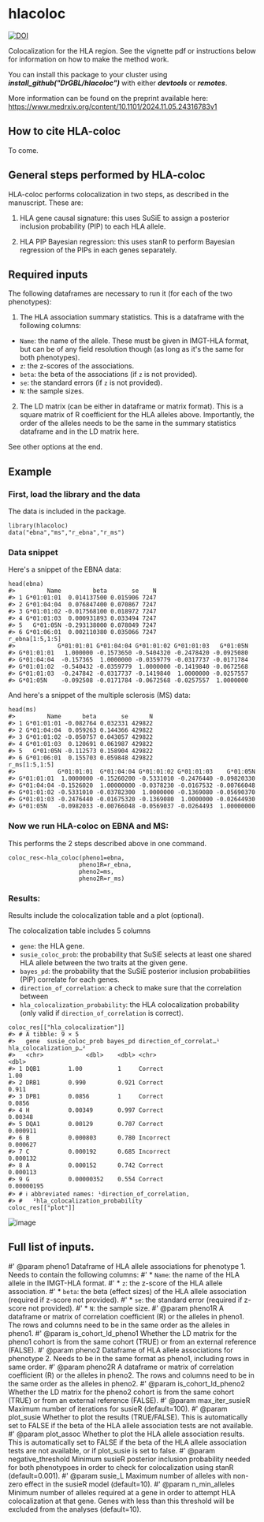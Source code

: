 # hlacoloc
[![DOI](https://zenodo.org/badge/DOI/10.5281/zenodo.13989351.svg)](https://doi.org/10.5281/zenodo.13989351)

Colocalization for the HLA region. See the vignette pdf or instructions below for information on how to make the method work.

You can install this package to your cluster using ***install_github("DrGBL/hlacoloc")*** with either ***devtools*** or ***remotes***.

More information can be found on the preprint available here: https://www.medrxiv.org/content/10.1101/2024.11.05.24316783v1

## How to cite HLA-coloc
To come.

## General steps performed by HLA-coloc

HLA-coloc performs colocalization in two steps, as described in the manuscript. These are:

1. HLA gene causal signature: this uses SuSiE to assign a posterior inclusion probability (PIP) to each HLA allele.

2. HLA PIP Bayesian regression: this uses stanR to perform Bayesian regression of the PIPs in each genes separately.

## Required inputs

The following dataframes are necessary to run it (for each of the two phenotypes):

1. The HLA association summary statistics. This is a dataframe with the following columns:
  - `Name`: the name of the allele. These must be given in IMGT-HLA format, but can be of any field resolution though (as long as it's the same for both phenotypes).
  - `z`: the z-scores of the associations.
  - `beta`: the beta of the associations (if `z` is not provided).
  - `se`: the standard errors (if `z` is not provided).
  - `N`: the sample sizes.

2. The LD matrix (can be either in dataframe or matrix format). This is a square matrix of R coefficient for the HLA alleles above. Importantly, the order of the alleles needs to be the same in the summary statistics dataframe and in the LD matrix here.

See other options at the end.

## Example

### First, load the library and the data
The data is included in the package.
```{r}
library(hlacoloc)
data("ebna","ms","r_ebna","r_ms")
```

### Data snippet
Here's a snippet of the EBNA data:
```{r}
head(ebna)
#>         Name         beta       se    N
#> 1 G*01:01:01  0.014137500 0.015906 7247
#> 2 G*01:04:04  0.076847400 0.070867 7247
#> 3 G*01:01:02 -0.017568100 0.018972 7247
#> 4 G*01:01:03  0.000931893 0.033494 7247
#> 5   G*01:05N -0.293138000 0.078049 7247
#> 6 G*01:06:01  0.002110380 0.035066 7247
r_ebna[1:5,1:5]
#>            G*01:01:01 G*01:04:04 G*01:01:02 G*01:01:03   G*01:05N
#> G*01:01:01   1.000000 -0.1573650 -0.5404320 -0.2478420 -0.0925080
#> G*01:04:04  -0.157365  1.0000000 -0.0359779 -0.0317737 -0.0171784
#> G*01:01:02  -0.540432 -0.0359779  1.0000000 -0.1419840 -0.0672568
#> G*01:01:03  -0.247842 -0.0317737 -0.1419840  1.0000000 -0.0257557
#> G*01:05N    -0.092508 -0.0171784 -0.0672568 -0.0257557  1.0000000
```

And here's a snippet of the multiple sclerosis (MS) data:
```{r}
head(ms)
#>         Name      beta       se      N
#> 1 G*01:01:01 -0.082764 0.032331 429822
#> 2 G*01:04:04  0.059263 0.144366 429822
#> 3 G*01:01:02 -0.050757 0.043057 429822
#> 4 G*01:01:03  0.120691 0.061987 429822
#> 5   G*01:05N -0.112573 0.158904 429822
#> 6 G*01:06:01  0.155703 0.059848 429822
r_ms[1:5,1:5]
#>            G*01:01:01  G*01:04:04 G*01:01:02 G*01:01:03    G*01:05N
#> G*01:01:01  1.0000000 -0.15260200 -0.5331010 -0.2476440 -0.09820330
#> G*01:04:04 -0.1526020  1.00000000 -0.0378230 -0.0167532 -0.00766048
#> G*01:01:02 -0.5331010 -0.03782300  1.0000000 -0.1369080 -0.05690370
#> G*01:01:03 -0.2476440 -0.01675320 -0.1369080  1.0000000 -0.02644930
#> G*01:05N   -0.0982033 -0.00766048 -0.0569037 -0.0264493  1.00000000
```

### Now we run HLA-coloc on EBNA and MS:
This performs the 2 steps described above in one command.
```{r, results = "hide"}
coloc_res<-hla_coloc(pheno1=ebna,
                    pheno1R=r_ebna,
                    pheno2=ms,
                    pheno2R=r_ms)
```

### Results:
Results include the colocalization table and a plot (optional).

The colocalization table includes 5 columns
  - `gene`: the HLA gene.
  - `susie_coloc_prob`: the probability that SuSiE selects at least one shared HLA allele between the two traits at the given gene.
  - `bayes_pd`: the probability that the SuSiE posterior inclusion probabilities (PIP) correlate for each genes.
  - `direction_of_correlation`: a check to make sure that the correlation between 
  - `hla_colocalization_probability`: the HLA colocalization probability (only valid if `direction_of_correlation` is correct).

```{r, fig.width = 8.5, fig.height = 11}
coloc_res[["hla_colocalization"]]
#> # A tibble: 9 × 5
#>   gene  susie_coloc_prob bayes_pd direction_of_correlat…¹ hla_colocalization_p…²
#>   <chr>            <dbl>    <dbl> <chr>                                    <dbl>
#> 1 DQB1        1.00          1     Correct                             1.00      
#> 2 DRB1        0.990         0.921 Correct                             0.911     
#> 3 DPB1        0.0856        1     Correct                             0.0856    
#> 4 H           0.00349       0.997 Correct                             0.00348   
#> 5 DQA1        0.00129       0.707 Correct                             0.000911  
#> 6 B           0.000803      0.780 Incorrect                           0.000627  
#> 7 C           0.000192      0.685 Incorrect                           0.000132  
#> 8 A           0.000152      0.742 Correct                             0.000113  
#> 9 G           0.00000352    0.554 Correct                             0.00000195
#> # ℹ abbreviated names: ¹direction_of_correlation,
#> #   ²hla_colocalization_probability
coloc_res[["plot"]]
```
![image](https://github.com/user-attachments/assets/ef19c6fe-3501-4f4c-a574-e15595f47930)

## Full list of inputs.

#' @param pheno1 Dataframe of HLA allele associations for phenotype 1. Needs to contain the following columns:
#' * `Name`: the name of the HLA allele in the IMGT-HLA format.
#' * `z`: the z-score of the HLA allele association.
#' * `beta`: the beta (effect sizes) of the HLA allele association (required if z-score not provided).
#' * `se`: the standard error (required if z-score not provided).
#' * `N`: the sample size.
#' @param pheno1R A dataframe or matrix of correlation coefficient (R) or the alleles in pheno1. The rows and columns need to be in the same order as the alleles in pheno1.
#' @param is_cohort_ld_pheno1 Whether the LD matrix for the pheno1 cohort is from the same cohort (TRUE) or from an external reference (FALSE).
#' @param pheno2 Dataframe of HLA allele associations for phenotype 2. Needs to be in the same format as pheno1, including rows in same order.
#' @param pheno2R A dataframe or matrix of correlation coefficient (R) or the alleles in pheno2. The rows and columns need to be in the same order as the alleles in pheno2.
#' @param is_cohort_ld_pheno2 Whether the LD matrix for the pheno2 cohort is from the same cohort (TRUE) or from an external reference (FALSE).
#' @param max_iter_susieR Maximum number of iterations for susieR (default=100).
#' @param plot_susie Whether to plot the results (TRUE/FALSE). This is automatically set to FALSE if the beta of the HLA allele association tests are not available.
#' @param plot_assoc Whether to plot the HLA allele association results. This is automatically set to FALSE if the beta of the HLA allele association tests are not available, or if plot_susie is set to false.
#' @param negative_threshold Minimum susieR posterior inclusion probability needed for both phenotypoes in order to check for colocalization using stanR (default=0.001).
#' @param susie_L Maximum number of alleles with non-zero effect in the susieR model (default=10).
#' @param n_min_alleles Minimum number of alleles required at a gene in order to attempt HLA colocalization at that gene. Genes with less than this threshold will be excluded from the analyses (default=10).
